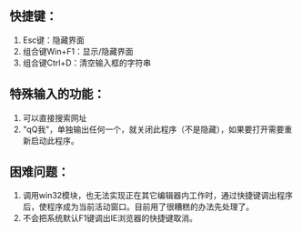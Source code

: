 ## 快捷键：

1. Esc键：隐藏界面
2. 组合键Win+F1：显示/隐藏界面
3. 组合键Ctrl+D：清空输入框的字符串

## 特殊输入的功能：

1. 可以直接搜索网址
2. "qQ我"，单独输出任何一个，就关闭此程序（不是隐藏），如果要打开需要重新启动此程序。

## 困难问题：

1. 调用win32模块，也无法实现正在其它编辑器内工作时，通过快捷键调出程序后，使程序成为当前活动窗口。目前用了很糟糕的办法先处理了。
2. 不会把系统默认F1键调出IE浏览器的快捷键取消。